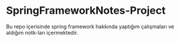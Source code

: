 # SpringFrameworkNotes-Project
Bu repo içerisinde spring framework hakkında yaptığım çalışmaları ve aldığım notk-ları içermektedir.
